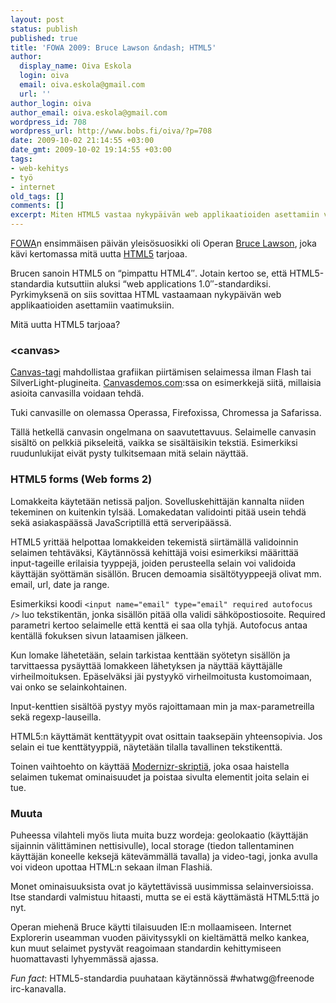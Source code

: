 ```yaml
---
layout: post
status: publish
published: true
title: 'FOWA 2009: Bruce Lawson &ndash; HTML5'
author:
  display_name: Oiva Eskola
  login: oiva
  email: oiva.eskola@gmail.com
  url: ''
author_login: oiva
author_email: oiva.eskola@gmail.com
wordpress_id: 708
wordpress_url: http://www.bobs.fi/oiva/?p=708
date: 2009-10-02 21:14:55 +03:00
date_gmt: 2009-10-02 19:14:55 +03:00
tags:
- web-kehitys
- työ
- internet
old_tags: []
comments: []
excerpt: Miten HTML5 vastaa nykypäivän web applikaatioiden asettamiin vaatimuksiin?
---
```

<p><a title="Future of Web Apps 2009 London" href="http://events.carsonified.com/fowa/2009/london" target="_blank">FOWA</a>n ensimmäisen päivän yleisösuosikki oli Operan <a href="http://www.brucelawson.co.uk/" target="_blank">Bruce Lawson</a>, joka kävi kertomassa mitä uutta <a title="Wikipedia (en): HTML5" href="http://en.wikipedia.org/wiki/HTML5" target="_blank">HTML5</a> tarjoaa.</p>
<p>Brucen sanoin HTML5 on &ldquo;pimpattu HTML4&Prime;. Jotain kertoo se, että  HTML5-standardia kutsuttiin aluksi &ldquo;web applications 1.0&Prime;-standardiksi.  Pyrkimyksenä on siis sovittaa HTML vastaamaan nykypäivän web  applikaatioiden asettamiin vaatimuksiin.</p>
<p>Mitä uutta HTML5 tarjoaa?</p>
<h3>&lt;canvas&gt;</h3>
<a title="Wikipedia (en): Canvas (HTML Element)" href="http://en.wikipedia.org/wiki/Canvas_%28HTML_element%29" target="_blank">Canvas-tagi</a> mahdollistaa grafiikan piirtämisen selaimessa ilman Flash tai SilverLight-plugineita. <a href="http://canvasdemos.com/" target="_blank">Canvasdemos.com</a>:ssa on esimerkkejä siitä, millaisia asioita canvasilla voidaan tehdä.</p>
<p>Tuki canvasille on olemassa Operassa, Firefoxissa, Chromessa ja Safarissa.</p>
<p>Tällä hetkellä canvasin ongelmana on saavutettavuus. Selaimelle  canvasin sisältö on pelkkiä pikseleitä, vaikka se sisältäisikin tekstiä.  Esimerkiksi ruudunlukijat eivät pysty tulkitsemaan mitä selain näyttää.</p>
<h3>HTML5 forms (Web forms 2)</h3>
<p>Lomakkeita käytetään netissä paljon. Sovelluskehittäjän kannalta  niiden tekeminen on kuitenkin tylsää. Lomakedatan validointi pitää usein  tehdä sekä asiakaspäässä JavaScriptillä että serveripäässä.</p>
<p>HTML5 yrittää helpottaa lomakkeiden tekemistä siirtämällä validoinnin  selaimen tehtäväksi, Käytännössä kehittäjä voisi esimerkiksi määrittää  input-tageille erilaisia tyyppejä, joiden perusteella selain voi  validoida käyttäjän syöttämän sisällön. Brucen demoamia sisältötyyppeejä  olivat mm. email, url, date ja range.</p>

Esimerkiksi koodi `<input name="email" type="email" required autofocus />` luo tekstikentän, jonka sisällön pitää olla validi sähköpostiosoite.  Required parametri kertoo selaimelle että kenttä ei saa olla tyhjä.  Autofocus antaa kentällä fokuksen sivun lataamisen jälkeen.

<p>Kun lomake lähetetään, selain tarkistaa kenttään syötetyn sisällön ja  tarvittaessa pysäyttää lomakkeen lähetyksen ja näyttää käyttäjälle  virheilmoituksen. Epäselväksi jäi pystyykö virheilmoitusta kustomoimaan,  vai onko se selainkohtainen.</p>
<p>Input-kenttien sisältöä pystyy myös rajoittamaan min ja max-parametreilla sekä regexp-lauseilla.</p>
<p>HTML5:n käyttämät kenttätyypit ovat osittain taaksepäin  yhteensopivia. Jos selain ei tue kenttätyyppiä, näytetään tilalla  tavallinen tekstikenttä.</p>
<p>Toinen vaihtoehto on käyttää <a href="http://modernizr.com/" target="_blank">Modernizr-skriptiä</a>, joka osaa haistella selaimen tukemat ominaisuudet ja poistaa sivulta elementit joita selain ei tue.</p>
<h3>Muuta</h3>
<p>Puheessa vilahteli myös liuta muita buzz wordeja: geolokaatio  (käyttäjän sijainnin välittäminen nettisivulle), local storage (tiedon  tallentaminen käyttäjän koneelle keksejä kätevämmällä tavalla) ja  video-tagi, jonka avulla voi videon upottaa HTML:n sekaan ilman Flashiä.</p>
<p>Monet ominaisuuksista ovat jo käytettävissä uusimmissa  selainversioissa. Itse standardi valmistuu hitaasti, mutta se ei estä  käyttämästä HTML5:ttä jo nyt.</p>
<p>Operan miehenä Bruce käytti tilaisuuden IE:n mollaamiseen. Internet  Explorerin useamman vuoden päivityssykli on kieltämättä melko kankea,  kun muut selaimet pystyvät reagoimaan standardin kehittymiseen  huomattavasti lyhyemmässä ajassa.</p>
<p><em>Fun fact</em>: HTML5-standardia puuhataan käytännössä #whatwg@freenode irc-kanavalla.</p>

